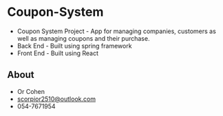 # Coupon-System
* Coupon System Project - App for managing companies, customers as well as managing coupons and their purchase. 
* Back End - Built using spring framework 
* Front End - Built using React

## About
* Or Cohen
* scorpior2510@outlook.com
* 054-7671954

